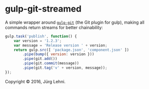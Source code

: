 # gulp-git-streamed

A simple wrapper around [`gulp-git`](https://www.npmjs.com/package/gulp-git) (the Git plugin for gulp), making all commands return streams for better chainability:

```js
gulp.task('publish', function() {
    var version = '1.2.3';
    var message = 'Release version ' + version;
    return gulp.src([ 'package.json', 'component.json' ])
        .pipe(bump({ version: version }))
        .pipe(git.add())
        .pipe(git.commit(message))
        .pipe(git.tag('v' + version, message));
});
```

Copyright © 2016, Jürg Lehni.
